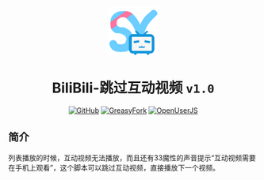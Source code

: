 <div align="center">
    <img src="https://github.com/SynRGB/BiliBili-PassInteractiveVideo/raw/main/%23README/icon/256.png" width="20%"/>
    <h1>BiliBili-跳过互动视频 <code>v1.0</code></h1>
	<p>
        <a href='https://github.com/SynRGB/BiliBili-PassInteractiveVideo'><img src="https://img.shields.io/badge/-GitHub-3A3A3A?style=flat&amp;logo=GitHub&amp;logoColor=white" referrerpolicy="no-referrer" alt="GitHub"></a>
	    <a href='https://greasyfork.org/zh-CN/scripts/453734-bilibili-passinteractivevideo?locale_override=1'><img src="https://img.shields.io/badge/-GreasyFork-670000?style=flat&amp;logo=tampermonkey&amp;logoColor=white" referrerpolicy="no-referrer" alt="GreasyFork"></a>
        <a href=''><img src="https://img.shields.io/badge/-OpenUserJS-004796?style=flat&amp;logo=tampermonkey&amp;logoColor=white" referrerpolicy="no-referrer" alt="OpenUserJS"></a>
    </p>
</div>

## 简介

列表播放的时候，互动视频无法播放，而且还有33魔性的声音提示“互动视频需要在手机上观看”，这个脚本可以跳过互动视频，直接播放下一个视频。